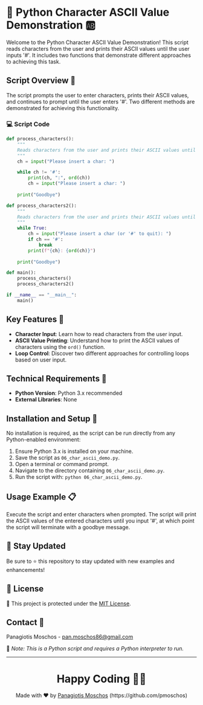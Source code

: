 # 🔡 Python Character ASCII Value Demonstration 🆎

Welcome to the Python Character ASCII Value Demonstration! This script reads characters from the user and prints their ASCII values until the user inputs '#'. It includes two functions that demonstrate different approaches to achieving this task.

## Script Overview 📘

The script prompts the user to enter characters, prints their ASCII values, and continues to prompt until the user enters '#'. Two different methods are demonstrated for achieving this functionality.

### :computer: Script Code

```python
def process_characters():
    """
    Reads characters from the user and prints their ASCII values until the user inputs '#'.
    """
    ch = input("Please insert a char: ")

    while ch != '#':
        print(ch, ":", ord(ch))
        ch = input("Please insert a char: ")
    
    print("Goodbye")

def process_characters2():
    """
    Reads characters from the user and prints their ASCII values until the user inputs '#'.
    """
    while True:
        ch = input("Please insert a char (or '#' to quit): ")
        if ch == '#':
            break
        print(f"{ch}: {ord(ch)}")
    
    print("Goodbye")

def main():
    process_characters()
    process_characters2()

if __name__ == "__main__":
    main()
```

## Key Features 🌟

- **Character Input**: Learn how to read characters from the user input.
- **ASCII Value Printing**: Understand how to print the ASCII values of characters using the `ord()` function.
- **Loop Control**: Discover two different approaches for controlling loops based on user input.

## Technical Requirements 🔧

- **Python Version**: Python 3.x recommended
- **External Libraries**: None

## Installation and Setup 🚀

No installation is required, as the script can be run directly from any Python-enabled environment:

1. Ensure Python 3.x is installed on your machine.
2. Save the script as `06_char_ascii_demo.py`.
3. Open a terminal or command prompt.
4. Navigate to the directory containing `06_char_ascii_demo.py`.
5. Run the script with: `python 06_char_ascii_demo.py`.

## Usage Example 📋

Execute the script and enter characters when prompted. The script will print the ASCII values of the entered characters until you input '#', at which point the script will terminate with a goodbye message.

## 📢 Stay Updated

Be sure to ⭐ this repository to stay updated with new examples and enhancements!

## 📄 License
🔐 This project is protected under the [MIT License](https://mit-license.org/).


## Contact 📧
Panagiotis Moschos - pan.moschos86@gmail.com

🔗 *Note: This is a Python script and requires a Python interpreter to run.*

---
<h1 align=center>Happy Coding 👨‍💻 </h1>

<p align="center">
  Made with ❤️ by 
  <a href="https://www.linkedin.com/in/panagiotis-moschos" target="_blank">
  Panagiotis Moschos</a> (https://github.com/pmoschos)
</p>
